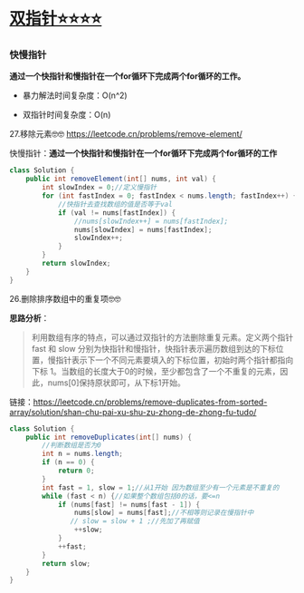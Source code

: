 # [双指针⭐⭐⭐⭐](https://github.com/HealUP/MyBlog/issues/14)

### 快慢指针 
**通过一个快指针和慢指针在一个for循环下完成两个for循环的工作。**

  - 暴力解法时间复杂度：O(n^2)

  - 双指针时间复杂度：O(n)

27.移除元素🤓🤓
https://leetcode.cn/problems/remove-element/

快慢指针：**通过一个快指针和慢指针在一个for循环下完成两个for循环的工作**

```java
class Solution {
    public int removeElement(int[] nums, int val) {
        int slowIndex = 0;//定义慢指针
        for (int fastIndex = 0; fastIndex < nums.length; fastIndex++) {
            //快指针去查找数组的值是否等于val 
            if (val != nums[fastIndex]) {
                //nums[slowIndex++] = nums[fastIndex];
                nums[slowIndex] = nums[fastIndex];
                slowIndex++;
            }
        }
        return slowIndex;
    }
}
```
26.删除排序数组中的重复项🤓🤓

**思路分析**：

>  利用数组有序的特点，可以通过双指针的方法删除重复元素。定义两个指针 fast 和 slow 分别为快指针和慢指针，快指针表示遍历数组到达的下标位置，慢指针表示下一个不同元素要填入的下标位置，初始时两个指针都指向下标 1。当数组的长度大于0的时候，至少都包含了一个不重复的元素，因此，nums[0]保持原状即可，从下标1开始。

链接：https://leetcode.cn/problems/remove-duplicates-from-sorted-array/solution/shan-chu-pai-xu-shu-zu-zhong-de-zhong-fu-tudo/

```java
class Solution {
    public int removeDuplicates(int[] nums) {   
        //判断数组是否为0
        int n = nums.length;
        if (n == 0) {
            return 0;
        }
        int fast = 1, slow = 1;//从1开始 因为数组至少有一个元素是不重复的
        while (fast < n) {//如果整个数组包括0的话，要<=n
            if (nums[fast] != nums[fast - 1]) {
                nums[slow] = nums[fast];//不相等则记录在慢指针中
               // slow = slow + 1 ;//先加了再赋值
                ++slow;
            }
            ++fast;
        }
        return slow;
    }
}
```
